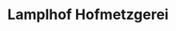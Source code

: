 ---
title: "Lamplhof Hofmetzgerei"
url: /pfaffenhofen-an-der-glonn/lamplhof-hofmetzgerei/
shop: Metzgerei
---